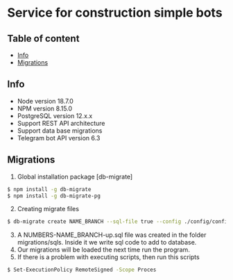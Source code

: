 # Service for construction simple bots

## Table of content
- [Info](#info)
- [Migrations](#migrations)

## Info

- Node version 18.7.0
- NPM version 8.15.0
- PostgreSQL version 12.x.x
- Support REST API architecture
- Support data base migrations
- Telegram bot API version 6.3


## Migrations

1. Global installation package [db-migrate]
```sh
$ npm install -g db-migrate
$ npm install -g db-migrate-pg
```
2. Creating migrate files
```sh
$ db-migrate create NAME_BRANCH --sql-file true --config ./config/config.json
```
3. A NUMBERS-NAME_BRANCH-up.sql file was created in the folder migrations/sqls. Inside it we write sql code to add to database.
4. Our migrations will be loaded the next time run the program.
5. If there is a problem with executing scripts, then run this scripts
```sh
$ Set-ExecutionPolicy RemoteSigned -Scope Proces
```